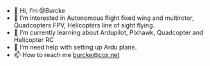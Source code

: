 - 👋 Hi, I’m @Burcke
- 👀 I’m interested in Autonomous flight fixed wing and multirotor, Quadcopters FPV, Helicopters line of sight flying.
- 🌱 I’m currently learning about Ardupilot, Pixhawk, Quadcopter and Helicopter RC
- 💞️ I’m need help with setting up Ardu plane.
- 📫 How to reach me burcke@cox.net
